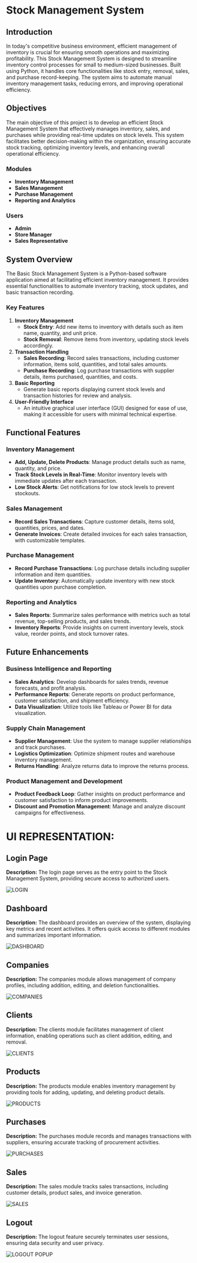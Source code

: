 # Stock Management System

## Introduction
In today's competitive business environment, efficient management of inventory is crucial for ensuring smooth operations and maximizing profitability. This Stock Management System is designed to streamline inventory control processes for small to medium-sized businesses. Built using Python, it handles core functionalities like stock entry, removal, sales, and purchase record-keeping. The system aims to automate manual inventory management tasks, reducing errors, and improving operational efficiency.

## Objectives
The main objective of this project is to develop an efficient Stock Management System that effectively manages inventory, sales, and purchases while providing real-time updates on stock levels. This system facilitates better decision-making within the organization, ensuring accurate stock tracking, optimizing inventory levels, and enhancing overall operational efficiency.

### Modules
- **Inventory Management**
- **Sales Management**
- **Purchase Management**
- **Reporting and Analytics**

### Users
- **Admin**
- **Store Manager**
- **Sales Representative**

## System Overview
The Basic Stock Management System is a Python-based software application aimed at facilitating efficient inventory management. It provides essential functionalities to automate inventory tracking, stock updates, and basic transaction recording. 

### Key Features
1. **Inventory Management**
   - **Stock Entry**: Add new items to inventory with details such as item name, quantity, and unit price.
   - **Stock Removal**: Remove items from inventory, updating stock levels accordingly.
2. **Transaction Handling**
   - **Sales Recording**: Record sales transactions, including customer information, items sold, quantities, and total sales amounts.
   - **Purchase Recording**: Log purchase transactions with supplier details, items purchased, quantities, and costs.
3. **Basic Reporting**
   - Generate basic reports displaying current stock levels and transaction histories for review and analysis.
4. **User-Friendly Interface**
   - An intuitive graphical user interface (GUI) designed for ease of use, making it accessible for users with minimal technical expertise.

## Functional Features
### Inventory Management
- **Add, Update, Delete Products**: Manage product details such as name, quantity, and price.
- **Track Stock Levels in Real-Time**: Monitor inventory levels with immediate updates after each transaction.
- **Low Stock Alerts**: Get notifications for low stock levels to prevent stockouts.

### Sales Management
- **Record Sales Transactions**: Capture customer details, items sold, quantities, prices, and dates.
- **Generate Invoices**: Create detailed invoices for each sales transaction, with customizable templates.

### Purchase Management
- **Record Purchase Transactions**: Log purchase details including supplier information and item quantities.
- **Update Inventory**: Automatically update inventory with new stock quantities upon purchase completion.

### Reporting and Analytics
- **Sales Reports**: Summarize sales performance with metrics such as total revenue, top-selling products, and sales trends.
- **Inventory Reports**: Provide insights on current inventory levels, stock value, reorder points, and stock turnover rates.

## Future Enhancements
### Business Intelligence and Reporting
- **Sales Analytics**: Develop dashboards for sales trends, revenue forecasts, and profit analysis.
- **Performance Reports**: Generate reports on product performance, customer satisfaction, and shipment efficiency.
- **Data Visualization**: Utilize tools like Tableau or Power BI for data visualization.

### Supply Chain Management
- **Supplier Management**: Use the system to manage supplier relationships and track purchases.
- **Logistics Optimization**: Optimize shipment routes and warehouse inventory management.
- **Returns Handling**: Analyze returns data to improve the returns process.

### Product Management and Development
- **Product Feedback Loop**: Gather insights on product performance and customer satisfaction to inform product improvements.
- **Discount and Promotion Management**: Manage and analyze discount campaigns for effectiveness.

# UI REPRESENTATION:

## Login Page
**Description:** The login page serves as the entry point to the Stock Management System, providing secure access to authorized users.

![LOGIN](https://github.com/user-attachments/assets/be6f56fe-3da3-46c9-b3ae-277ec1cdb7df)

## Dashboard
**Description:** The dashboard provides an overview of the system, displaying key metrics and recent activities. It offers quick access to different modules and summarizes important information.

![DASHBOARD](https://github.com/user-attachments/assets/0de36ebd-efa2-4932-91d5-275f5c48b995)

## Companies
**Description:** The companies module allows management of company profiles, including addition, editing, and deletion functionalities.

![COMPANIES](https://github.com/user-attachments/assets/b4cbb134-303f-422d-ba01-8bd96ec87cd1)

## Clients
**Description:** The clients module facilitates management of client information, enabling operations such as client addition, editing, and removal.

![CLIENTS](https://github.com/user-attachments/assets/5f834b01-f042-4db6-a6cf-b8f6cf772bb4)

## Products
**Description:** The products module enables inventory management by providing tools for adding, updating, and deleting product details.

![PRODUCTS](https://github.com/user-attachments/assets/cfc27ba3-2ab9-4143-95aa-f7d09d1dcbd3)

## Purchases
**Description:** The purchases module records and manages transactions with suppliers, ensuring accurate tracking of procurement activities.

![PURCHASES](https://github.com/user-attachments/assets/9104f8ea-39bb-40af-b988-f6466e7cb3f7)

## Sales
**Description:** The sales module tracks sales transactions, including customer details, product sales, and invoice generation.

![SALES](https://github.com/user-attachments/assets/828ed5f5-1a7c-4294-a384-301c66baba22)

## Logout
**Description:** The logout feature securely terminates user sessions, ensuring data security and user privacy.

![LOGOUT POPUP](https://github.com/user-attachments/assets/dc935347-5119-4878-9fc0-27053777f2f3)

